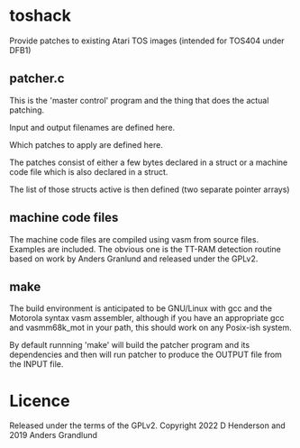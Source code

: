 # toshack
Provide patches to existing Atari TOS images (intended for TOS404 under DFB1)

## patcher.c
This is the 'master control' program and the thing that does the actual patching.

Input and output filenames are defined here.

Which patches to apply are defined here.

The patches consist of either a few bytes declared in a struct or a machine code file which is also declared in a struct.

The list of those structs active is then defined (two separate pointer arrays)

## machine code files
The machine code files are compiled using vasm from source files. Examples are included. The obvious one is the TT-RAM detection routine based on work by Anders Granlund and released under the GPLv2.

## make
The build environment is anticipated to be GNU/Linux with gcc and the Motorola syntax vasm assembler, although if you have an appropriate gcc and vasmm68k_mot in your path, this should work on any Posix-ish system.

By default runnning 'make' will build the patcher program and its dependencies and then will run patcher to produce the OUTPUT file from the INPUT file.

# Licence
Released under the terms of the GPLv2.
Copyright 2022 D Henderson and 2019 Anders Grandlund
